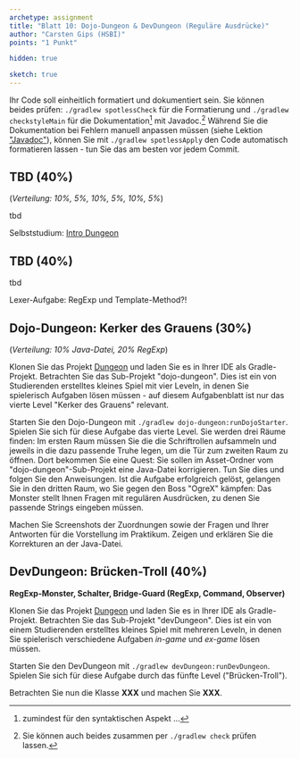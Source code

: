 ```yaml
---
archetype: assignment
title: "Blatt 10: Dojo-Dungeon & DevDungeon (Reguläre Ausdrücke)"
author: "Carsten Gips (HSBI)"
points: "1 Punkt"

hidden: true

sketch: true
---
```


Ihr Code soll einheitlich formatiert und dokumentiert sein. Sie können beides prüfen:
`./gradlew spotlessCheck` für die Formatierung und `./gradlew checkstyleMain` für die
Dokumentation[^1] mit Javadoc.[^2] Während Sie die Dokumentation bei Fehlern manuell anpassen
müssen (siehe Lektion ["Javadoc"]), können Sie mit `./gradlew spotlessApply` den Code
automatisch formatieren lassen - tun Sie das am besten vor jedem Commit.

## TBD (40%)

(*Verteilung: 10%, 5%, 10%, 5%, 10%, 5%*)

tbd

Selbststudium: [Intro Dungeon]

## TBD (40%)

tbd

Lexer-Aufgabe: RegExp und Template-Method?!

## Dojo-Dungeon: Kerker des Grauens (30%)

(*Verteilung: 10% Java-Datei, 20% RegExp*)

Klonen Sie das Projekt [Dungeon] und laden Sie es in Ihrer IDE als Gradle-Projekt. Betrachten
Sie das Sub-Projekt "dojo-dungeon". Dies ist ein von Studierenden erstelltes kleines Spiel mit
vier Leveln, in denen Sie spielerisch Aufgaben lösen müssen - auf diesem Aufgabenblatt ist nur
das vierte Level "Kerker des Grauens" relevant.

Starten Sie den Dojo-Dungeon mit `./gradlew dojo-dungeon:runDojoStarter`. Spielen Sie sich für
diese Aufgabe das vierte Level. Sie werden drei Räume finden: Im ersten Raum müssen Sie die
die Schriftrollen aufsammeln und jeweils in die dazu passende Truhe legen, um die Tür zum
zweiten Raum zu öffnen. Dort bekommen Sie eine Quest: Sie sollen im Asset-Ordner vom
"dojo-dungeon"-Sub-Projekt eine Java-Datei korrigieren. Tun Sie dies und folgen Sie den
Anweisungen. Ist die Aufgabe erfolgreich gelöst, gelangen Sie in den dritten Raum, wo Sie
gegen den Boss "OgreX" kämpfen: Das Monster stellt Ihnen Fragen mit regulären Ausdrücken, zu
denen Sie passende Strings eingeben müssen.

Machen Sie Screenshots der Zuordnungen sowie der Fragen und Ihrer Antworten für die
Vorstellung im Praktikum. Zeigen und erklären Sie die Korrekturen an der Java-Datei.

## DevDungeon: Brücken-Troll (40%)

**RegExp-Monster, Schalter, Bridge-Guard (RegExp, Command, Observer)**

Klonen Sie das Projekt [Dungeon] und laden Sie es in Ihrer IDE als Gradle-Projekt. Betrachten
Sie das Sub-Projekt "devDungeon". Dies ist ein von einem Studierenden erstelltes kleines Spiel
mit mehreren Leveln, in denen Sie spielerisch verschiedene Aufgaben *in-game* und *ex-game*
lösen müssen.

Starten Sie den DevDungeon mit `./gradlew devDungeon:runDevDungeon`. Spielen Sie sich für
diese Aufgabe durch das fünfte Level ("Brücken-Troll").

Betrachten Sie nun die Klasse **XXX** und machen Sie **XXX**.

[^1]: zumindest für den syntaktischen Aspekt ...

[^2]: Sie können auch beides zusammen per `./gradlew check` prüfen lassen.

  ["Javadoc"]: ../lecture/coding/javadoc.md
  [Intro Dungeon]: ../lecture/frameworks/dungeon.md
  [Dungeon]: https://github.com/Dungeon-CampusMinden/Dungeon
